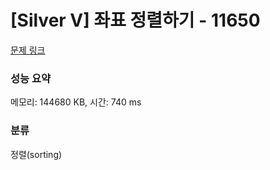 # [Silver V] 좌표 정렬하기 - 11650 

[문제 링크](https://www.acmicpc.net/problem/11650) 

### 성능 요약

메모리: 144680 KB, 시간: 740 ms

### 분류

정렬(sorting)

